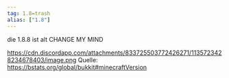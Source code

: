 ```yaml
---
tag: 1.8=trash
alias: ["1.8"]
---
```


die 1.8.8 ist alt CHANGE MY MIND

https://cdn.discordapp.com/attachments/833725503772426271/1135723428234678403/image.png
Quelle: <https://bstats.org/global/bukkit#minecraftVersion>

